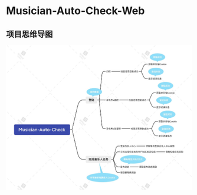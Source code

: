 # Musician-Auto-Check-Web

## 项目思维导图
![avatar](https://github.com/Demontisa/Musician-Auto-Check-Web/raw/main/images/%E6%80%9D%E7%BB%B4%E5%AF%BC%E5%9B%BE.jpg)